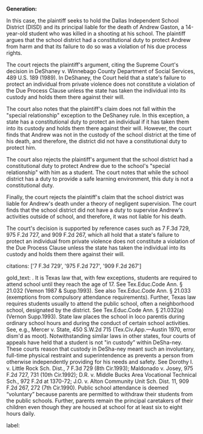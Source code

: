 **Generation:**


In this case, the plaintiff seeks to hold the Dallas Independent School District (DISD) and its principal liable for the death of Andrew Gaston, a 14-year-old student who was killed in a shooting at his school. The plaintiff argues that the school district had a constitutional duty to protect Andrew from harm and that its failure to do so was a violation of his due process rights.

The court rejects the plaintiff's argument, citing the Supreme Court's decision in DeShaney v. Winnebago County Department of Social Services, 489 U.S. 189 (1989). In DeShaney, the Court held that a state's failure to protect an individual from private violence does not constitute a violation of the Due Process Clause unless the state has taken the individual into its custody and holds them there against their will.

The court also notes that the plaintiff's claim does not fall within the "special relationship" exception to the DeShaney rule. In this exception, a state has a constitutional duty to protect an individual if it has taken them into its custody and holds them there against their will. However, the court finds that Andrew was not in the custody of the school district at the time of his death, and therefore, the district did not have a constitutional duty to protect him.

The court also rejects the plaintiff's argument that the school district had a constitutional duty to protect Andrew due to the school's "special relationship" with him as a student. The court notes that while the school district has a duty to provide a safe learning environment, this duty is not a constitutional duty.

Finally, the court rejects the plaintiff's claim that the school district was liable for Andrew's death under a theory of negligent supervision. The court finds that the school district did not have a duty to supervise Andrew's activities outside of school, and therefore, it was not liable for his death.

The court's decision is supported by reference cases such as 7 F.3d 729, 975 F.2d 727, and 909 F.2d 267, which all hold that a state's failure to protect an individual from private violence does not constitute a violation of the Due Process Clause unless the state has taken the individual into its custody and holds them there against their will.



citations: ['7 F.3d 729', '975 F.2d 727', '909 F.2d 267']

gold_text: . It is Texas law that, with few exceptions, students are required to attend school until they reach the age of 17. See Tex.Educ.Code Ann. § 21.032 (Vemon 1987 & Supp.1993). See also Tex.Educ.Code Ann. § 21.033 (exemptions from compulsory attendance requirements). Further, Texas law requires students usually to attend the public school, often a neighborhood school, designated by the district. See Tex.Educ.Code Ann. § 21.032(a) (Vernon Supp.1993). State law places the school in loco parentis during ordinary school hours and during the conduct of certain school activities. See, e.g., Mercer v. State, 450 S.W.2d 715 (Tex.Civ.App.—Austin 1970, error dism'd as moot). Notwithstanding similar laws in other states, four courts of appeals have held that a student is not "in custody” within DeSha-ney. These courts reason that custody in DeSha-ney meant such an involuntary, full-time physical restraint and superintendence as prevents a person from otherwise independently providing for his needs and safety. See Dorothy I. v. Little Rock Sch. Dist., 7 F.3d 729 (8th Cir.1993); Maldonado v. Josey, 975 F.2d 727, 731 (10th Cir.1992); D.R. v. Middle Bucks Area Vocational Technical Sch., 972 F.2d at 1370-72; J.O. v. Alton Community Unit Sch. Dist. 11, 909 F.2d 267, 272 (7th Cir.1990). Public school attendance is deemed “voluntary” because parents are permitted to withdraw their students from the public schools. Further, parents remain the principal caretakers of their children even though they are housed at school for at least six to eight hours daily.

label: 